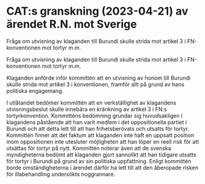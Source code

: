 # CAT:s granskning (2023-04-21) av ärendet R.N. mot Sverige

Fråga om utvisning av klaganden till Burundi skulle strida mot artikel 3 i FN-konventionen mot tortyr m.m.

Fråga om utvisning av klaganden till Burundi skulle strida mot artikel 3 i FN-konventionen mot tortyr m.m.

Klaganden anförde inför kommittén att en utvisning av honom till Burundi skulle strida mot artikel 3 i konventionen, framför allt på grund av hans politiska engagemang.

I utlåtandet bedömer kommittén att en verkställighet av klagandens utvisningsbeslut skulle innebära en kränkning av artikel 3 i FN:s tortyrkonvention. Kommitténs bedömning grundar sig huvudsakligen i klagandens påstående att han varit medlem i det oppositionella partiet i Burundi och att detta lett till att han frihetsberövats och utsatts för tortyr. Kommittén finner att det faktum att klaganden inte haft en uppsatt position inom oppositionen inte utesluter möjligheten att han löper en reell risk för att utsättas för tortyr på nytt. Kommittén noterar även att de svenska myndigheterna bedömt att klaganden gjort sannolikt att han tidigare utsatts för tortyr i Burundi på grund av sin politiska uppfattning. Enligt kommittén borde omständigheterna i ärendet därför ha lett till att den åberopade risken för illabehandling undersökts noggrannare.
